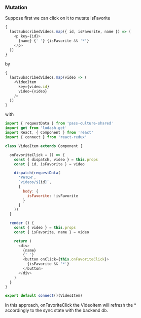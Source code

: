 ### Mutation

Suppose first we can click on it to mutate isFavorite

```javascript
{
  lastSubscribedVideos.map({ id, isFavorite, name }) => (
    <p key={id}>
      {name} {' '} {isFavorite && '*'}
    </p>
  ))
}
```
by

```javascript
{
  lastSubscribedVideos.map(video => (
    <VideoItem
      key={video.id}
      video={video}
    />
  ))
}
```

with

```javascript
import { requestData } from 'pass-culture-shared'
import get from 'lodash.get'
import React, { Component } from 'react'
import { connect } from 'react-redux'

class VideoItem extends Component {

  onFavoriteClick = () => {
    const { dispatch, video } = this.props
    const { id, isFavorite } = video

    dispatch(requestData(
      'PATCH',
      `videos/${id}`,
      {
        body: {
          isFavorite: !isFavorite
        }
      }
    ))
  }

  render () {
    const { video } = this.props
    const { isFavorite, name } = video

    return (
      <div>
        {name}
        {' '}
        <button onClick={this.onFavoriteClick}>
          {isFavorite && '*'}
        </button>
      </div>
    )
  }
}

export default connect()(VideoItem)
```

In this approach, onFavoriteClick the VideoItem will refresh the * accordingly to the sync state with the backend db.
